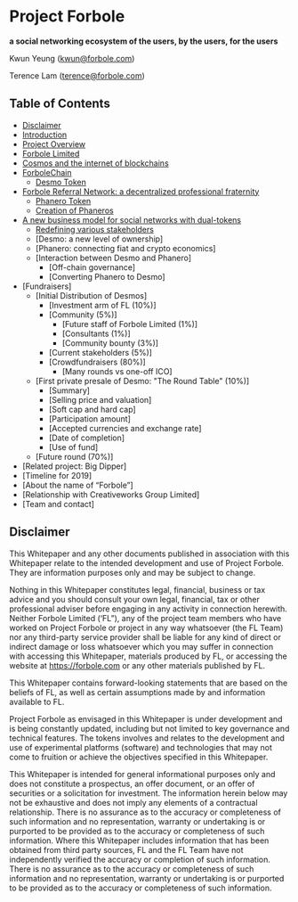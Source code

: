 # Project Forbole
**a social networking ecosystem of the users, by the users, for the users**

Kwun Yeung (kwun@forbole.com)

Terence Lam (terence@forbole.com)

## Table of Contents

- [Disclaimer](#disclaimer)
- [Introduction](#introduction)
- [Project Overview](#project-overview)
- [Forbole Limited](#forbole-limited)
- [Cosmos and the internet of blockchains](#cosmos-and-the-internet-of-blockchains)
- [ForboleChain](#forblechain)
  - [Desmo Token](#desmo-token)
- [Forbole Referral Network: a decentralized professional fraternity]()
  - [Phanero Token]()
  - [Creation of Phaneros]()
- [A new business model for social networks with dual-tokens]()
  - [Redefining various stakeholders]()
  - [Desmo: a new level of ownership]  
  - [Phanero: connecting fiat and crypto economics]
  - [Interaction between Desmo and Phanero]
     - [Off-chain governance]
     - [Converting Phanero to Desmo]
- [Fundraisers] 
  - [Initial Distribution of Desmos]
     - [Investment arm of FL (10%)]
     - [Community (5%)]
        - [Future staff of Forbole Limited (1%)]
        - [Consultants (1%)]
        - [Community bounty (3%)]
     - [Current stakeholders (5%)]
     - [Crowdfundraisers (80%)]
        - [Many rounds vs one-off ICO]
  - [First private presale of Desmo: "The Round Table" (10%)]
     - [Summary]
     - [Selling price and valuation]
     - [Soft cap and hard cap]
     - [Participation amount]
     - [Accepted currencies and exchange rate]
     - [Date of completion]
     - [Use of fund]
  - [Future round (70%)]
- [Related project: Big Dipper]
- [Timeline for 2019]
- [About the name of “Forbole”]
- [Relationship with Creativeworks Group Limited]
- [Team and contact]

## Disclaimer

This Whitepaper and any other documents published in association with this Whitepaper relate to the intended development and use of Project Forbole. They are information purposes only and may be subject to change.

Nothing in this Whitepaper constitutes legal, financial, business or tax advice and you should consult your own legal, financial, tax or other professional adviser before engaging in any activity in connection herewith. Neither Forbole Limited (‘FL”), any of the project team members who have worked on Project Forbole or project in any way whatsoever (the FL Team) nor any third-party service provider shall be liable for any kind of direct or indirect damage or loss whatsoever which you may suffer in connection with accessing this Whitepaper, materials produced by FL, or accessing the website at https://forbole.com or any other materials published by FL.

This Whitepaper contains forward-looking statements that are based on the beliefs of FL, as well as certain assumptions made by and information available to FL.

Project Forbole as envisaged in this Whitepaper is under development and is being constantly updated, including but not limited to key governance and technical features. The tokens involves and relates to the development and use of experimental platforms (software) and technologies that may not come to fruition or achieve the objectives specified in this Whitepaper.

This Whitepaper is intended for general informational purposes only and does not constitute a prospectus, an offer document, or an offer of securities or a solicitation for investment. The information herein below may not be exhaustive and does not imply any elements of a contractual relationship. There is no assurance as to the accuracy or completeness of such information and no representation, warranty or undertaking is or purported to be provided as to the accuracy or completeness of such information. Where this Whitepaper includes information that has been obtained from third party sources, FL and the FL Team have not independently verified the accuracy or completion of such information. There is no assurance as to the accuracy or completeness of such information and no representation, warranty or undertaking is or purported to be provided as to the accuracy or completeness of such information.
